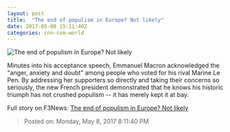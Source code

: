 ```yaml
---
layout: post
title:  "The end of populism in Europe? Not likely"
date: 2017-05-08 15:11:40Z
categories: cnn-com-world
---
```


![The end of populism in Europe? Not likely](http://i2.cdn.cnn.com/cnnnext/dam/assets/170421133711-02-french-election-split-macron-le-pen-super-tease.jpg)

Minutes into his acceptance speech, Emmanuel Macron acknowledged the "anger, anxiety and doubt" among people who voted for his rival Marine Le Pen. By addressing her supporters so directly and taking their concerns so seriously, the new French president demonstrated that he knows his historic triumph has not crushed populism -- it has merely kept it at bay.


Full story on F3News: [The end of populism in Europe? Not likely](http://www.f3nws.com/n/uzyDZD)

> Posted on: Monday, May 8, 2017 8:11:40 PM
